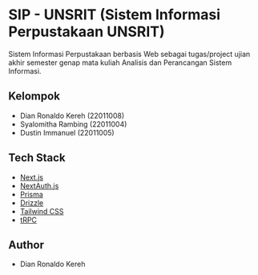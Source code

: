 # SIP - UNSRIT (Sistem Informasi Perpustakaan UNSRIT)

Sistem Informasi Perpustakaan berbasis Web sebagai tugas/project ujian akhir semester genap mata kuliah Analisis dan Perancangan Sistem Informasi.

## Kelompok

- Dian Ronaldo Kereh (22011008)
- Syalomitha Rambing (22011004)
- Dustin Immanuel (22011005)

## Tech Stack

- [Next.js](https://nextjs.org)
- [NextAuth.js](https://next-auth.js.org)
- [Prisma](https://prisma.io)
- [Drizzle](https://orm.drizzle.team)
- [Tailwind CSS](https://tailwindcss.com)
- [tRPC](https://trpc.io)

## Author

- Dian Ronaldo Kereh
